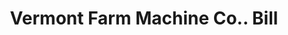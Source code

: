 ---
doi: 10.7916/D8JW9S2S
date_other: '1890'
date_other_textual: 1890-1899
form: printed ephemera
genre:
- Invoices
name:
- Vermont Farm Machine Co.
object_in_context_url: https://biggert.cul.columbia.edu/items/view/ave_biggert_01587
subject_hierarchical_geographic:
- Bellows Falls, Vermont, United States
subject_name:
- Vermont Farm Machine Co.
title: Vermont Farm Machine Co.. Bill
sort_title: Vermont Farm Machine Co.. Bill
call_number: ave_biggert_01587
coordinates:
- 43.13333333333333,-72.45
pid: ave_biggert_01587
identifiers: ave_biggert_01587
thumbnail: https://derivativo-2.library.columbia.edu/iiif/2/ldpd:343946/full/!256,256/0/native.jpg
permalink: "/items/ave_biggert_01587/"
layout: iiif-image-page
---